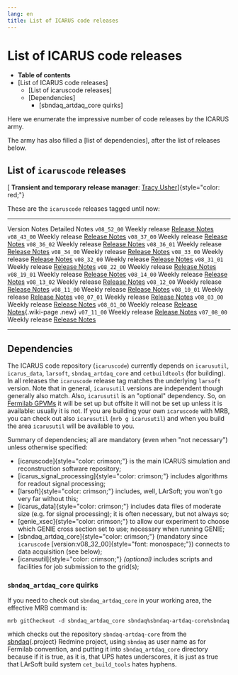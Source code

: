 ```yaml
---
lang: en
title: List of ICARUS code releases
---
```




List of ICARUS code releases
============================================================================

-   **Table of contents**
-   [List of ICARUS code releases]
    -   [List of icaruscode releases]
    -   [Dependencies]
        -   [sbndaq\_artdaq\_core quirks]

Here we enumerate the impressive number of code releases by the ICARUS
army.

The army has also filled a [list of
dependencies], after the list of releases
below.



List of `icaruscode` releases
----------------------------------------------------------------------------

[ **Transient and temporary release manager**: [Tracy
Usher](mailto:usher@slac.stanford.edu)]{style="color: red;"}

These are the `icaruscode` releases tagged until now:

  ------------- ---------------- -----------------------------------------------------------
  Version       Notes            Detailed Notes
  `v08_52_00`   Weekly release   [Release Notes](ReleaseNotes085200.html)
  `v08_43_00`   Weekly release   [Release Notes](ReleaseNotes084300.html)
  `v08_37_00`   Weekly release   [Release Notes](ReleaseNotes083700.html)
  `v08_36_02`   Weekly release   [Release Notes](ReleaseNotes083602.html)
  `v08_36_01`   Weekly release   [Release Notes](ReleaseNotes083601.html)
  `v08_34_00`   Weekly release   [Release Notes](ReleaseNotes083400.html)
  `v08_33_00`   Weekly release   [Release Notes](ReleaseNotes083300.html)
  `v08_32_00`   Weekly release   [Release Notes](ReleaseNotes083200.html)
  `v08_31_01`   Weekly release   [Release Notes](ReleaseNotes083101.html)
  `v08_22_00`   Weekly release   [Release Notes](ReleaseNotes0822_00.html)
  `v08_19_01`   Weekly release   [Release Notes](ReleaseNotes081901.html)
  `v08_14_00`   Weekly release   [Release Notes](ReleaseNotes081400.html)
  `v08_13_02`   Weekly release   [Release Notes](ReleaseNotes081302.html)
  `v08_12_00`   Weekly release   [Release Notes](ReleaseNotes081200.html)
  `v08_11_00`   Weekly release   [Release Notes](ReleaseNotes081100.html)
  `v08_10_01`   Weekly release   [Release Notes](ReleaseNotes081001.html)
  `v08_07_01`   Weekly release   [Release Notes](ReleaseNotes080701.html)
  `v08_03_00`   Weekly release   [Release Notes](ReleaseNotes080300.html)
  `v08_01_00`   Weekly release   [Release Notes](ReleaseNotes080100.html){.wiki-page .new}
  `v07_11_00`   Weekly release   [Release Notes](ReleaseNotes071100.html)
  `v07_08_00`   Weekly release   [Release Notes](ReleaseNotes070800.html)
  ------------- ---------------- -----------------------------------------------------------



Dependencies
--------------------------------------------

The ICARUS code repository (`icaruscode`) currently depends on
`icarusutil`, `icarus_data`, `larsoft`, `sbndaq_artdaq_core` and
`cetbuildtools` (for building). In all releases the `icaruscode` release
tag matches the underlying `larsoft` version. Note that in general,
`icarusutil` versions are independent though generally also match. Also,
`icarusutil` is an \"optional\" dependency. So, on [Fermilab
GPVMs](Computing_resources.html#Where-to-work-interactive-nodes-GPVM)
it will be set up but offsite it will not be set up unless it is
available: usually it is not. If you are building your own `icaruscode`
with MRB, you can check out also `icarusutil` (`mrb g icarusutil`) and
when you build the area `icarusutil` will be available to you.

Summary of dependencies; all are mandatory (even when \"not necessary\")
unless otherwise specified:

-   [icaruscode]{style="color: crimson;"} is the main ICARUS simulation
    and reconstruction software repository;
-   [icarus\_signal\_processing]{style="color: crimson;"} includes
    algorithms for readout signal processing;
-   [larsoft]{style="color: crimson;"} includes, well, LArSoft; you
    won\'t go very far without this;
-   [icarus\_data]{style="color: crimson;"} includes data files of
    moderate size (e.g. for signal processing); it is often necessary,
    but not always so;
-   [genie\_xsec]{style="color: crimson;"} to allow our experiment to
    choose which GENIE cross section set to use; necessary when running
    GENIE;
-   [sbndaq\_artdaq\_core]{style="color: crimson;"} (mandatory since
    `icaruscode` [version:v08\_32\_00]{style="font: monospace;"})
    connects to data acquisition (see below);
-   [icarusutil]{style="color: crimson;"} *(optional)* includes scripts
    and facilities for job submission to the grid(s);



### `sbndaq_artdaq_core` quirks

If you need to check out `sbndaq_artdaq_core` in your working area, the
effective MRB command is:

    mrb gitCheckout -d sbndaq_artdaq_core sbndaq%sbndaq-artdaq-core%sbndaq

which checks out the repository `sbndaq-artdaq-core` from the
[sbndaq](/redmine/projects/sbndaq){.project} Redmine project, using
`sbndaq` as user name as for Fermilab convention, and putting it into
`sbndaq_artdaq_core` directory because if it is true, as it is, that UPS
hates underscores, it is just as true that LArSoft build system
`cet_build_tools` hates hyphens.
